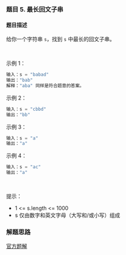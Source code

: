 ### 题目 5. 最长回文子串
#### 题目描述
给你一个字符串 `s`，找到 `s` 中最长的回文子串。

 

示例 1：

```js
输入：s = "babad"
输出："bab"
解释："aba" 同样是符合题意的答案。
```
示例 2：

```js
输入：s = "cbbd"
输出："bb"
```
示例 3：

```js
输入：s = "a"
输出："a"
```
示例 4：

```js
输入：s = "ac"
输出："a"
```
 

提示：

- 1 <= s.length <= 1000
- s 仅由数字和英文字母（大写和/或小写）组成
### 解题思路
[官方题解](https://leetcode-cn.com/problems/longest-palindromic-substring/solution/zui-chang-hui-wen-zi-chuan-by-leetcode-solution/)
